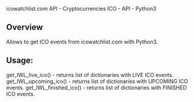 icowatchlist.com API - Cryptocurrencies ICO - API - Python3


Overview
--------

Allows to get ICO events from icowatchlist.com with Python3.


Usage:
--------

get_IWL_live_ico()      - returns list of dictionaries with LIVE ICO events.
get_IWL_upcoming_ico()  - returns list of dictionaries with UPCOMING ICO events.
get_IWL_finished_ico()  - returns list of dictionaries with FINISHED ICO events.

